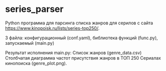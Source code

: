 # series_parser

Python программа для парсинга списка жанров для серилов с сайта https://www.kinopoisk.ru/lists/series-top250/. 

3 файла: 
конфигурационный (conf.yaml), 
библиотека функций (func.py), 
запускаемый (main.py)

Результат исполнения main.py: 
Список жанров (genre_data.csv)
Cтолбчатая диаграмма частот присутствия жанров в ТОП 250 Сериалах кинопоиска (genre_plot.png). 
